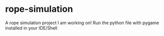 # rope-simulation
A rope simulation project I am working on! Run the python file with pygame installed in your IDE/Shell
